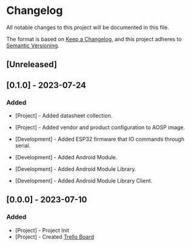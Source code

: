 # Changelog

All notable changes to this project will be documented in this file.

The format is based on [Keep a Changelog](https://keepachangelog.com/en/1.0.0/),
and this project adheres to [Semantic Versioning](https://semver.org/spec/v2.0.0.html).

## [Unreleased]

## [0.1.0] - 2023-07-24

### Added

- [Project] - Added datasheet collection.

- [Project] - Added vendor and product configuration to AOSP image.

- [Development] - Added ESP32 firmware that IO commands through serial.

- [Development] - Added Android Module.

- [Development] - Added Android Module Library.

- [Development] - Added Android Module Library Client.

## [0.0.0] - 2023-07-10

### Added

- [Project] - Project Init
- [Project] - Created [Trello Board](https://trello.com/b/tm6Yi33p/devtitans-03-equipe-01)
